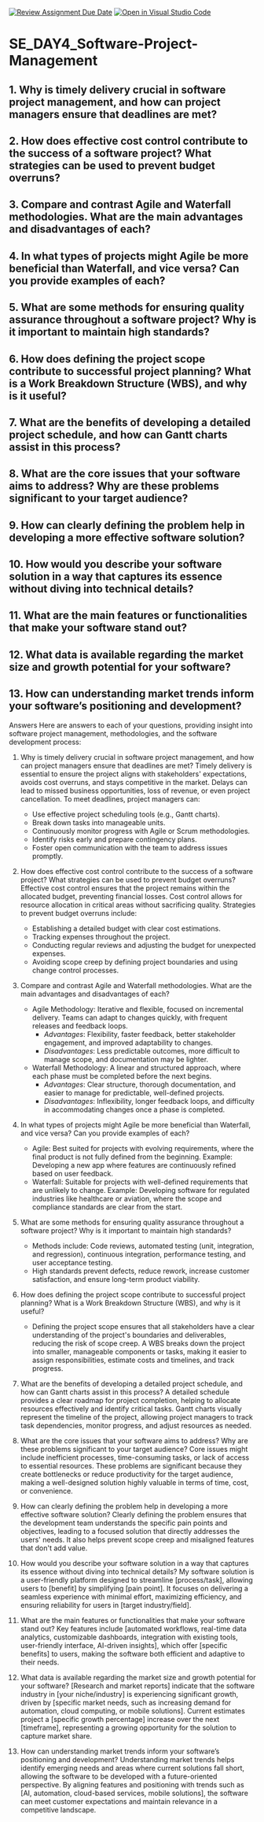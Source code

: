 [![Review Assignment Due Date](https://classroom.github.com/assets/deadline-readme-button-22041afd0340ce965d47ae6ef1cefeee28c7c493a6346c4f15d667ab976d596c.svg)](https://classroom.github.com/a/9pw6JKcu)
[![Open in Visual Studio Code](https://classroom.github.com/assets/open-in-vscode-2e0aaae1b6195c2367325f4f02e2d04e9abb55f0b24a779b69b11b9e10269abc.svg)](https://classroom.github.com/online_ide?assignment_repo_id=16442622&assignment_repo_type=AssignmentRepo)
# SE_DAY4_Software-Project-Management
## 1. Why is timely delivery crucial in software project management, and how can project managers ensure that deadlines are met?
## 2. How does effective cost control contribute to the success of a software project? What strategies can be used to prevent budget overruns?
## 3. Compare and contrast Agile and Waterfall methodologies. What are the main advantages and disadvantages of each?
## 4. In what types of projects might Agile be more beneficial than Waterfall, and vice versa? Can you provide examples of each?
## 5. What are some methods for ensuring quality assurance throughout a software project? Why is it important to maintain high standards?
## 6. How does defining the project scope contribute to successful project planning? What is a Work Breakdown Structure (WBS), and why is it useful?
## 7. What are the benefits of developing a detailed project schedule, and how can Gantt charts assist in this process?
## 8. What are the core issues that your software aims to address? Why are these problems significant to your target audience?
## 9. How can clearly defining the problem help in developing a more effective software solution?
## 10. How would you describe your software solution in a way that captures its essence without diving into technical details?
## 11. What are the main features or functionalities that make your software stand out?
## 12. What data is available regarding the market size and growth potential for your software?
## 13. How can understanding market trends inform your software’s positioning and development?

Answers
Here are answers to each of your questions, providing insight into software project management, methodologies, and the software development process:

1. Why is timely delivery crucial in software project management, and how can project managers ensure that deadlines are met?
   Timely delivery is essential to ensure the project aligns with stakeholders' expectations, avoids cost overruns, and stays competitive in the market. Delays can lead to missed business opportunities, loss of revenue, or even project cancellation. To meet deadlines, project managers can:
   - Use effective project scheduling tools (e.g., Gantt charts).
   - Break down tasks into manageable units.
   - Continuously monitor progress with Agile or Scrum methodologies.
   - Identify risks early and prepare contingency plans.
   - Foster open communication with the team to address issues promptly.

2. How does effective cost control contribute to the success of a software project? What strategies can be used to prevent budget overruns?
   Effective cost control ensures that the project remains within the allocated budget, preventing financial losses. Cost control allows for resource allocation in critical areas without sacrificing quality. Strategies to prevent budget overruns include:
   - Establishing a detailed budget with clear cost estimations.
   - Tracking expenses throughout the project.
   - Conducting regular reviews and adjusting the budget for unexpected expenses.
   - Avoiding scope creep by defining project boundaries and using change control processes.

3. Compare and contrast Agile and Waterfall methodologies. What are the main advantages and disadvantages of each?
   - Agile Methodology: Iterative and flexible, focused on incremental delivery. Teams can adapt to changes quickly, with frequent releases and feedback loops.
     - *Advantages*: Flexibility, faster feedback, better stakeholder engagement, and improved adaptability to changes.
     - *Disadvantages*: Less predictable outcomes, more difficult to manage scope, and documentation may be lighter.
   - Waterfall Methodology: A linear and structured approach, where each phase must be completed before the next begins.
     - *Advantages*: Clear structure, thorough documentation, and easier to manage for predictable, well-defined projects.
     - *Disadvantages*: Inflexibility, longer feedback loops, and difficulty in accommodating changes once a phase is completed.

4. In what types of projects might Agile be more beneficial than Waterfall, and vice versa? Can you provide examples of each?
   - Agile: Best suited for projects with evolving requirements, where the final product is not fully defined from the beginning. Example: Developing a new app where features are continuously refined based on user feedback.
   - Waterfall: Suitable for projects with well-defined requirements that are unlikely to change. Example: Developing software for regulated industries like healthcare or aviation, where the scope and compliance standards are clear from the start.

5. What are some methods for ensuring quality assurance throughout a software project? Why is it important to maintain high standards?
   - Methods include: Code reviews, automated testing (unit, integration, and regression), continuous integration, performance testing, and user acceptance testing.
   - High standards prevent defects, reduce rework, increase customer satisfaction, and ensure long-term product viability.

6. How does defining the project scope contribute to successful project planning? What is a Work Breakdown Structure (WBS), and why is it useful?
   - Defining the project scope ensures that all stakeholders have a clear understanding of the project's boundaries and deliverables, reducing the risk of scope creep. A WBS breaks down the project into smaller, manageable components or tasks, making it easier to assign responsibilities, estimate costs and timelines, and track progress.

7. What are the benefits of developing a detailed project schedule, and how can Gantt charts assist in this process?
   A detailed schedule provides a clear roadmap for project completion, helping to allocate resources effectively and identify critical tasks. Gantt charts visually represent the timeline of the project, allowing project managers to track task dependencies, monitor progress, and adjust resources as needed.

8. What are the core issues that your software aims to address? Why are these problems significant to your target audience?
   Core issues might include inefficient processes, time-consuming tasks, or lack of access to essential resources. These problems are significant because they create bottlenecks or reduce productivity for the target audience, making a well-designed solution highly valuable in terms of time, cost, or convenience.

9. How can clearly defining the problem help in developing a more effective software solution?
   Clearly defining the problem ensures that the development team understands the specific pain points and objectives, leading to a focused solution that directly addresses the users' needs. It also helps prevent scope creep and misaligned features that don't add value.

10. How would you describe your software solution in a way that captures its essence without diving into technical details?
    My software solution is a user-friendly platform designed to streamline [process/task], allowing users to [benefit] by simplifying [pain point]. It focuses on delivering a seamless experience with minimal effort, maximizing efficiency, and ensuring reliability for users in [target industry/field].

11. What are the main features or functionalities that make your software stand out?
    Key features include [automated workflows, real-time data analytics, customizable dashboards, integration with existing tools, user-friendly interface, AI-driven insights], which offer [specific benefits] to users, making the software both efficient and adaptive to their needs.

12. What data is available regarding the market size and growth potential for your software?
    [Research and market reports] indicate that the software industry in [your niche/industry] is experiencing significant growth, driven by [specific market needs, such as increasing demand for automation, cloud computing, or mobile solutions]. Current estimates project a [specific growth percentage] increase over the next [timeframe], representing a growing opportunity for the solution to capture market share.

13. How can understanding market trends inform your software’s positioning and development?
    Understanding market trends helps identify emerging needs and areas where current solutions fall short, allowing the software to be developed with a future-oriented perspective. By aligning features and positioning with trends such as [AI, automation, cloud-based services, mobile solutions], the software can meet customer expectations and maintain relevance in a competitive landscape.

